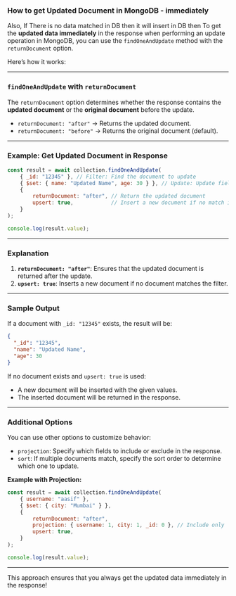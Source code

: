 ### How to get Updated Document in MongoDB - immediately
Also, If There is no data matched in DB then it will insert in DB then
To get the **updated data immediately** in the response when performing an update operation in MongoDB, you can use the `findOneAndUpdate` method with the `returnDocument` option.

Here’s how it works:

---

### **`findOneAndUpdate` with `returnDocument`**
The `returnDocument` option determines whether the response contains the **updated document** or the **original document** before the update.

- `returnDocument: "after"` → Returns the updated document.
- `returnDocument: "before"` → Returns the original document (default).

---

### **Example: Get Updated Document in Response**

```javascript
const result = await collection.findOneAndUpdate(
    { _id: "12345" }, // Filter: Find the document to update
    { $set: { name: "Updated Name", age: 30 } }, // Update: Update fields
    {
        returnDocument: "after", // Return the updated document
        upsert: true,            // Insert a new document if no match is found
    }
);

console.log(result.value);
```

---

### **Explanation**
1. **`returnDocument: "after"`**:
   Ensures that the updated document is returned after the update.
2. **`upsert: true`**:
   Inserts a new document if no document matches the filter.

---

### **Sample Output**
If a document with `_id: "12345"` exists, the result will be:
```json
{
  "_id": "12345",
  "name": "Updated Name",
  "age": 30
}
```

If no document exists and `upsert: true` is used:
- A new document will be inserted with the given values.
- The inserted document will be returned in the response.

---

### **Additional Options**
You can use other options to customize behavior:
- `projection`: Specify which fields to include or exclude in the response.
- `sort`: If multiple documents match, specify the sort order to determine which one to update.

**Example with Projection:**
```javascript
const result = await collection.findOneAndUpdate(
    { username: "aasif" },
    { $set: { city: "Mumbai" } },
    {
        returnDocument: "after",
        projection: { username: 1, city: 1, _id: 0 }, // Include only `username` and `city`
        upsert: true,
    }
);

console.log(result.value);
```

---

This approach ensures that you always get the updated data immediately in the response!

